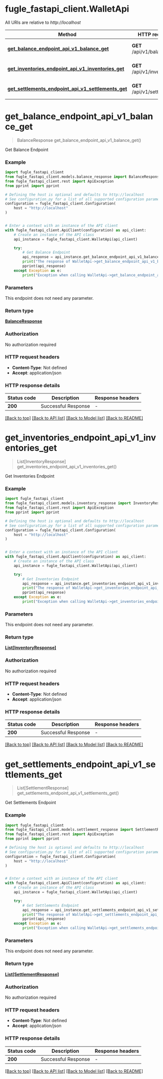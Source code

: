 # fugle_fastapi_client.WalletApi

All URIs are relative to *http://localhost*

Method | HTTP request | Description
------------- | ------------- | -------------
[**get_balance_endpoint_api_v1_balance_get**](WalletApi.md#get_balance_endpoint_api_v1_balance_get) | **GET** /api/v1/balance | Get Balance Endpoint
[**get_inventories_endpoint_api_v1_inventories_get**](WalletApi.md#get_inventories_endpoint_api_v1_inventories_get) | **GET** /api/v1/inventories | Get Inventories Endpoint
[**get_settlements_endpoint_api_v1_settlements_get**](WalletApi.md#get_settlements_endpoint_api_v1_settlements_get) | **GET** /api/v1/settlements | Get Settlements Endpoint


# **get_balance_endpoint_api_v1_balance_get**
> BalanceResponse get_balance_endpoint_api_v1_balance_get()

Get Balance Endpoint

### Example


```python
import fugle_fastapi_client
from fugle_fastapi_client.models.balance_response import BalanceResponse
from fugle_fastapi_client.rest import ApiException
from pprint import pprint

# Defining the host is optional and defaults to http://localhost
# See configuration.py for a list of all supported configuration parameters.
configuration = fugle_fastapi_client.Configuration(
    host = "http://localhost"
)


# Enter a context with an instance of the API client
with fugle_fastapi_client.ApiClient(configuration) as api_client:
    # Create an instance of the API class
    api_instance = fugle_fastapi_client.WalletApi(api_client)

    try:
        # Get Balance Endpoint
        api_response = api_instance.get_balance_endpoint_api_v1_balance_get()
        print("The response of WalletApi->get_balance_endpoint_api_v1_balance_get:\n")
        pprint(api_response)
    except Exception as e:
        print("Exception when calling WalletApi->get_balance_endpoint_api_v1_balance_get: %s\n" % e)
```



### Parameters

This endpoint does not need any parameter.

### Return type

[**BalanceResponse**](BalanceResponse.md)

### Authorization

No authorization required

### HTTP request headers

 - **Content-Type**: Not defined
 - **Accept**: application/json

### HTTP response details

| Status code | Description | Response headers |
|-------------|-------------|------------------|
**200** | Successful Response |  -  |

[[Back to top]](#) [[Back to API list]](../README.md#documentation-for-api-endpoints) [[Back to Model list]](../README.md#documentation-for-models) [[Back to README]](../README.md)

# **get_inventories_endpoint_api_v1_inventories_get**
> List[InventoryResponse] get_inventories_endpoint_api_v1_inventories_get()

Get Inventories Endpoint

### Example


```python
import fugle_fastapi_client
from fugle_fastapi_client.models.inventory_response import InventoryResponse
from fugle_fastapi_client.rest import ApiException
from pprint import pprint

# Defining the host is optional and defaults to http://localhost
# See configuration.py for a list of all supported configuration parameters.
configuration = fugle_fastapi_client.Configuration(
    host = "http://localhost"
)


# Enter a context with an instance of the API client
with fugle_fastapi_client.ApiClient(configuration) as api_client:
    # Create an instance of the API class
    api_instance = fugle_fastapi_client.WalletApi(api_client)

    try:
        # Get Inventories Endpoint
        api_response = api_instance.get_inventories_endpoint_api_v1_inventories_get()
        print("The response of WalletApi->get_inventories_endpoint_api_v1_inventories_get:\n")
        pprint(api_response)
    except Exception as e:
        print("Exception when calling WalletApi->get_inventories_endpoint_api_v1_inventories_get: %s\n" % e)
```



### Parameters

This endpoint does not need any parameter.

### Return type

[**List[InventoryResponse]**](InventoryResponse.md)

### Authorization

No authorization required

### HTTP request headers

 - **Content-Type**: Not defined
 - **Accept**: application/json

### HTTP response details

| Status code | Description | Response headers |
|-------------|-------------|------------------|
**200** | Successful Response |  -  |

[[Back to top]](#) [[Back to API list]](../README.md#documentation-for-api-endpoints) [[Back to Model list]](../README.md#documentation-for-models) [[Back to README]](../README.md)

# **get_settlements_endpoint_api_v1_settlements_get**
> List[SettlementResponse] get_settlements_endpoint_api_v1_settlements_get()

Get Settlements Endpoint

### Example


```python
import fugle_fastapi_client
from fugle_fastapi_client.models.settlement_response import SettlementResponse
from fugle_fastapi_client.rest import ApiException
from pprint import pprint

# Defining the host is optional and defaults to http://localhost
# See configuration.py for a list of all supported configuration parameters.
configuration = fugle_fastapi_client.Configuration(
    host = "http://localhost"
)


# Enter a context with an instance of the API client
with fugle_fastapi_client.ApiClient(configuration) as api_client:
    # Create an instance of the API class
    api_instance = fugle_fastapi_client.WalletApi(api_client)

    try:
        # Get Settlements Endpoint
        api_response = api_instance.get_settlements_endpoint_api_v1_settlements_get()
        print("The response of WalletApi->get_settlements_endpoint_api_v1_settlements_get:\n")
        pprint(api_response)
    except Exception as e:
        print("Exception when calling WalletApi->get_settlements_endpoint_api_v1_settlements_get: %s\n" % e)
```



### Parameters

This endpoint does not need any parameter.

### Return type

[**List[SettlementResponse]**](SettlementResponse.md)

### Authorization

No authorization required

### HTTP request headers

 - **Content-Type**: Not defined
 - **Accept**: application/json

### HTTP response details

| Status code | Description | Response headers |
|-------------|-------------|------------------|
**200** | Successful Response |  -  |

[[Back to top]](#) [[Back to API list]](../README.md#documentation-for-api-endpoints) [[Back to Model list]](../README.md#documentation-for-models) [[Back to README]](../README.md)

